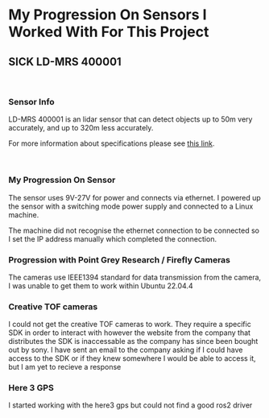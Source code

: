 
# My Progression On Sensors I Worked With For This Project

## SICK LD-MRS 400001
<br>

### Sensor Info

LD-MRS 400001 is an lidar sensor that can detect objects up to 50m very accurately, and up to 320m less accurately.

For more information about specifications please see [this link](https://cdn.sick.com/media/pdf/5/55/355/dataSheet_LD-MRS400001_1045046_en.pdf).

<br>

### My Progression On Sensor

The sensor uses 9V-27V for power and connects via ethernet. I powered up the sensor with a switching mode power supply and connected to a Linux machine.

The machine did not recognise the ethernet connection to be connected so I set the IP address manually which completed the connection.

### Progression with Point Grey Research / Firefly Cameras

The cameras use IEEE1394 standard for data transmission from the camera, I was unable to get them to work within Ubuntu 22.04.4

### Creative TOF cameras

I could not get the creative TOF cameras to work. They require a specific SDK in order to interact with however the website from the company that distributes the SDK is inaccessable as the company has since been bought out by sony. I have sent an email to the company asking if I could have access to the SDK or if they knew somewhere I would be able to access it, but I am yet to recieve a response

### Here 3 GPS

I started working with the here3 gps but could not find a good ros2 driver
